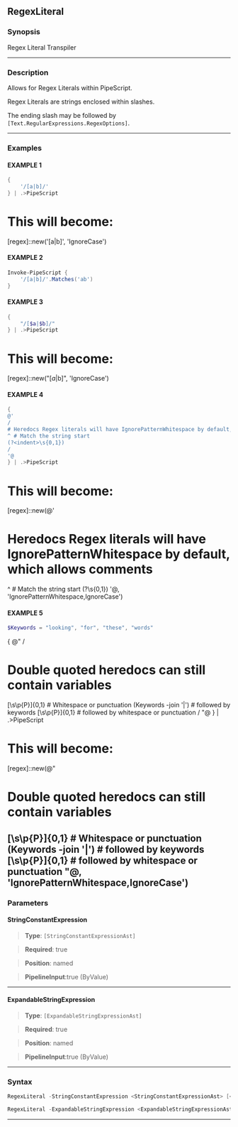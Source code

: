 RegexLiteral
------------
### Synopsis
Regex Literal Transpiler

---
### Description

Allows for Regex Literals within PipeScript.

Regex Literals are strings enclosed within slashes.

The ending slash may be followed by ```[Text.RegularExpressions.RegexOptions]```.

---
### Examples
#### EXAMPLE 1
```PowerShell
{
    '/[a|b]/'
} | .>PipeScript
```
# This will become:

[regex]::new('[a|b]', 'IgnoreCase')
#### EXAMPLE 2
```PowerShell
Invoke-PipeScript {
    '/[a|b]/'.Matches('ab')
}
```

#### EXAMPLE 3
```PowerShell
{
    "/[$a|$b]/"
} | .>PipeScript
```
# This will become:

[regex]::new("[$a|$b]", 'IgnoreCase')
#### EXAMPLE 4
```PowerShell
{
@'
/
# Heredocs Regex literals will have IgnorePatternWhitespace by default, which allows comments
^ # Match the string start
(?<indent>\s{0,1})
/
'@
} | .>PipeScript
```
# This will become:

[regex]::new(@'
# Heredocs Regex literals will have IgnorePatternWhitespace by default, which allows comments
^ # Match the string start
(?<indent>\s{0,1})
'@, 'IgnorePatternWhitespace,IgnoreCase')
#### EXAMPLE 5
```PowerShell
$Keywords = "looking", "for", "these", "words"
```
{
@"
/
# Double quoted heredocs can still contain variables
[\s\p{P}]{0,1}         # Whitespace or punctuation
$($Keywords -join '|') # followed by keywords
[\s\p{P}]{0,1}         # followed by whitespace or punctuation
/
"@
} | .>PipeScript


# This will become:

[regex]::new(@"
# Double quoted heredocs can still contain variables
[\s\p{P}]{0,1}         # Whitespace or punctuation
$($Keywords -join '|') # followed by keywords
[\s\p{P}]{0,1}         # followed by whitespace or punctuation
"@, 'IgnorePatternWhitespace,IgnoreCase')
---
### Parameters
#### **StringConstantExpression**

> **Type**: ```[StringConstantExpressionAst]```

> **Required**: true

> **Position**: named

> **PipelineInput**:true (ByValue)



---
#### **ExpandableStringExpression**

> **Type**: ```[ExpandableStringExpressionAst]```

> **Required**: true

> **Position**: named

> **PipelineInput**:true (ByValue)



---
### Syntax
```PowerShell
RegexLiteral -StringConstantExpression <StringConstantExpressionAst> [<CommonParameters>]
```
```PowerShell
RegexLiteral -ExpandableStringExpression <ExpandableStringExpressionAst> [<CommonParameters>]
```
---

